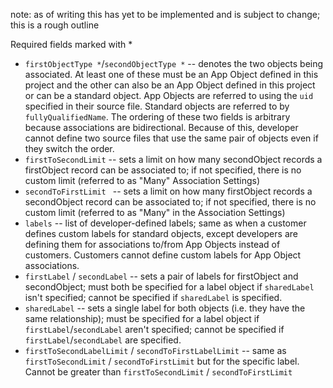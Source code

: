 note: as of writing this has yet to be implemented and is subject to change; this is a rough outline

Required fields marked with *

- `firstObjectType *`/`secondObjectType *` -- denotes the two objects being associated. At least one of these must be an App Object defined in this project and the other can also be an App Object defined in this project or can be a standard object. App Objects are referred to using the `uid` specified in their source file. Standard objects are referred to by `fullyQualifiedName`.  The ordering of these two fields is arbitrary because associations are bidirectional. Because of this, developer cannot define two source files that use the same pair of objects even if they switch the order.
- `firstToSecondLimit` -- sets a limit on how many secondObject records a firstObject record can be associated to; if not specified, there is no custom limit (referred to as "Many" Association Settings)
- `secondToFirstLimit ` -- sets a limit on how many firstObject records a secondObject record can be associated to; if not specified, there is no custom limit (referred to as "Many" in the Association Settings)
- `labels` -- list of developer-defined labels; same as when a customer defines custom labels for standard objects, except developers are defining them for associations to/from App Objects instead of customers. Customers cannot define custom labels for App Object associations.
- `firstLabel` / `secondLabel` -- sets a pair of labels for firstObject and secondObject; must both be specified for a label object if `sharedLabel` isn't specified; cannot be specified if `sharedLabel` is specified.
- `sharedLabel` -- sets a single label for both objects (i.e. they have the same relationship); must be specified for a label object if `firstLabel`/`secondLabel` aren't specified; cannot be specified if `firstLabel`/`secondLabel` are specified.
- `firstToSecondLabelLimit` / `secondToFirstLabelLimit` -- same as `firstToSecondLimit` / `secondToFirstLimit` but for the specific label. Cannot be greater than `firstToSecondLimit` / `secondToFirstLimit`
